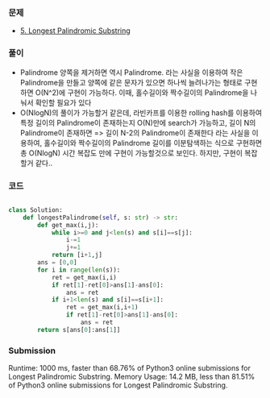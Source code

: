 ### 문제

- [5. Longest Palindromic Substring](https://leetcode.com/problems/longest-palindromic-substring/)

### 풀이 
- Palindrome 양쪽을 제거하면 역시 Palindrome. 라는 사실을 이용하여 작은 Palindrome을 만들고 양쪽에 같은 문자가 있으면 하나씩 늘려나가는 형태로 구현하면 O(N^2)에 구현이 가능하다.
이때, 홀수길이와 짝수길이의 Palindrome을 나눠서 확인할 필요가 있다
- O(NlogN)의 풀이가 가능할거 같은데, 라빈카프를 이용한 rolling hash를 이용하여 특정 길이의 Palindrome이 존재하는지 O(N)만에 search가 가능하고,
길이 N의 Palindrome이 존재하면 => 길이 N-2의 Palindrome이 존재한다 라는 사실을 이용하여, 홀수길이와 짝수길이의 Palindrome 길이를 이분탐색하는 식으로 구현하면 총 O(NlogN) 시간 복잡도 만에 구현이 가능할것으로 보인다.
하지만, 구현이 복잡할거 같다..


### 코드
```python 

class Solution:
    def longestPalindrome(self, s: str) -> str:        
        def get_max(i,j):
            while i>=0 and j<len(s) and s[i]==s[j]:
                i-=1
                j+=1
            return [i+1,j]
        ans = [0,0]
        for i in range(len(s)):
            ret = get_max(i,i)
            if ret[1]-ret[0]>ans[1]-ans[0]:
                ans = ret
            if i+1<len(s) and s[i]==s[i+1]:
                ret = get_max(i,i+1)
                if ret[1]-ret[0]>ans[1]-ans[0]:
                    ans = ret
        return s[ans[0]:ans[1]]
```
        
### Submission 
Runtime: 1000 ms, faster than 68.76% of Python3 online submissions for Longest Palindromic Substring.
Memory Usage: 14.2 MB, less than 81.51% of Python3 online submissions for Longest Palindromic Substring.
